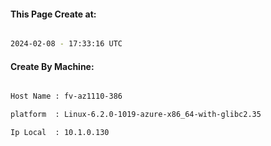 
   
#### This Page Create at:

```bash

2024-02-08 - 17:33:16 UTC

```

#### Create By Machine:

```bash

Host Name : fv-az1110-386

platform  : Linux-6.2.0-1019-azure-x86_64-with-glibc2.35

Ip Local  : 10.1.0.130

```

